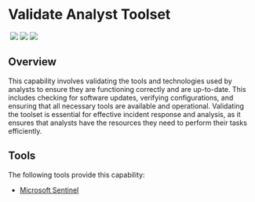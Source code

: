 # Validate Analyst Toolset
&nbsp;![](https://img.shields.io/badge/ID-C1012-blue)&nbsp;![](https://img.shields.io/badge/Phase-Preparation_%28P0001%29-blue)&nbsp;![](https://img.shields.io/badge/Category-General-blue)
## Overview
This capability involves validating the tools and technologies used by analysts to ensure they are functioning correctly and are up-to-date. This includes checking for software updates, verifying configurations, and ensuring that all necessary tools are available and operational. Validating the toolset is essential for effective incident response and analysis, as it ensures that analysts have the resources they need to perform their tasks efficiently.

## Tools
The following tools provide this capability:

- [Microsoft Sentinel](../tool/ms-sentinel/C1012.md)